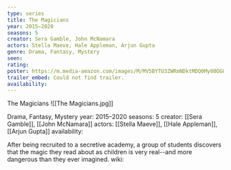 ```yaml
---
type: series
title: The Magicians
year: 2015–2020
seasons: 5
creator: Sera Gamble, John McNamara
actors: Stella Maeve, Hale Appleman, Arjun Gupta
genre: Drama, Fantasy, Mystery
seen:
rating: 
poster: https://m.media-amazon.com/images/M/MV5BYTU3ZWRmNDktMDQ0My00OGQzLTkzMzktOTVjZjUzMzVmNjNmXkEyXkFqcGdeQXVyMTkxNjUyNQ@@._V1_SX300.jpg
trailer_embed: Could not find trailer.
availability:
---
```

The Magicians
![[The Magicians.jpg]]

Drama, Fantasy, Mystery
year: 2015–2020
seasons: 5
creator: [[Sera Gamble]], [[John McNamara]]
actors: [[Stella Maeve]], [[Hale Appleman]], [[Arjun Gupta]]
availability:

After being recruited to a secretive academy, a group of students discovers that the magic they read about as children is very real--and more dangerous than they ever imagined.
wiki: 


